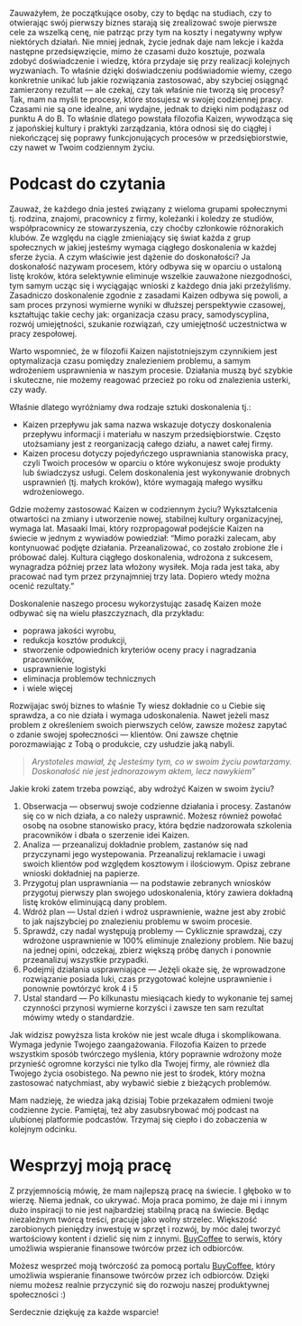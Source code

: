 Zauważyłem, że początkujące osoby, czy to będąc na studiach, czy to otwierając swój pierwszy biznes starają się zrealizować swoje pierwsze cele za wszelką cenę, nie patrząc przy tym na koszty i negatywny wpływ niektórych działań. Nie mniej jednak, życie jednak daje nam lekcje i każda następne przedsięwzięcie, mimo że czasami dużo kosztuje, pozwala zdobyć doświadczenie i wiedzę, która przydaje się przy realizacji kolejnych wyzwaniach. To właśnie dzięki doświadczeniu podświadomie wiemy, czego konkretnie unikać lub jakie rozwiązania zastosować, aby szybciej osiągnąć zamierzony rezultat — ale czekaj, czy tak właśnie nie tworzą się procesy? Tak, mam na myśli te procesy, które stosujesz w swojej codziennej pracy. Czasami nie są one idealne, ani wydajne, jednak to dzięki nim podążasz od punktu A do B. To właśnie dlatego powstała filozofia Kaizen, wywodząca się z japońskiej kultury i praktyki zarządzania, która odnosi się do ciągłej i niekończącej się poprawy funkcjonujących procesów w przedsiębiorstwie, czy nawet w Twoim codziennym życiu.


Podcast do czytania
===================

Zauważ, że każdego dnia jesteś związany z wieloma grupami społecznymi tj. rodzina, znajomi, pracownicy z firmy, koleżanki i koledzy ze studiów, współpracownicy ze stowarzyszenia, czy choćby członkowie różnorakich klubów. Ze względu na ciągle zmieniający się świat każda z grup społecznych w jakiej jesteśmy wymaga ciągłego doskonalenia w każdej sferze życia. A czym właściwie jest dążenie do doskonałości? Ja doskonałość nazywam procesem, który odbywa się w oparciu o ustaloną listę kroków, która selektywnie eliminuje wszelkie zauważone niezgodności, tym samym ucząc się i wyciągając wnioski z każdego dnia jaki przeżyliśmy. Zasadniczo doskonalenie zgodnie z zasadami Kaizen odbywa się powoli, a sam proces przynosi wymierne wyniki w dłuższej perspektywie czasowej, kształtując takie cechy jak: organizacja czasu pracy, samodyscyplina, rozwój umiejętności, szukanie rozwiązań, czy umiejętność uczestnictwa w pracy zespołowej.

Warto wspomnieć, że w filozofii Kaizen najistotniejszym czynnikiem jest optymalizacja czasu pomiędzy znalezieniem problemu, a samym wdrożeniem usprawnienia w naszym procesie. Działania muszą być szybkie i skuteczne, nie możemy reagować przecież po roku od znalezienia usterki, czy wady.

Właśnie dlatego wyróżniamy dwa rodzaje sztuki doskonalenia tj.:

*   Kaizen przepływu jak sama nazwa wskazuje dotyczy doskonalenia przepływu informacji i materiału w naszym przedsiębiorstwie. Często utożsamiany jest z reorganizacją całego działu, a nawet całej firmy.
*   Kaizen procesu dotyczy pojedyńczego usprawniania stanowiska pracy, czyli Twoich procesów w oparciu o które wykonujesz swoje produkty lub świadczysz usługi. Celem doskonalenia jest wykonywanie drobnych usprawnień (tj. małych kroków), które wymagają małego wysiłku wdrożeniowego.

Gdzie możemy zastosować Kaizen w codziennym życiu? Wykształcenia otwartości na zmiany i utworzenie nowej, stabilnej kultury organizacyjnej, wymaga lat. Masaaki Imai, który rozpropagował podejście Kaizen na świecie w jednym z wywiadów powiedział: “Mimo porażki zalecam, aby kontynuować podjęte działania. Przeanalizować, co zostało zrobione źle i próbować dalej. Kultura ciągłego doskonalenia, wdrożona z sukcesem, wynagradza później przez lata włożony wysiłek. Moja rada jest taka, aby pracować nad tym przez przynajmniej trzy lata. Dopiero wtedy można ocenić rezultaty.”

Doskonalenie naszego procesu wykorzystując zasadę Kaizen może odbywać się na wielu płaszczyznach, dla przykładu:

*   poprawa jakości wyrobu,
*   redukcja kosztów produkcji,
*   stworzenie odpowiednich kryteriów oceny pracy i nagradzania pracowników,
*   usprawnienie logistyki
*   eliminacja problemów technicznych
*   i wiele więcej

Rozwijajac swój biznes to właśnie Ty wiesz dokładnie co u Ciebie się sprawdza, a co nie działa i wymaga udoskonalenia. Nawet jeżeli masz problem z określeniem swoich pierwszych celów, zawsze możesz zapytać o zdanie swojej społeczności — klientów. Oni zawsze chętnie porozmawiając z Tobą o produkcie, czy usłudzie jaką nabyli.

> _Arystoteles mawiał, źę Jesteśmy tym, co w swoim życiu powtarzamy. Doskonałość nie jest jednorazowym aktem, lecz nawykiem”_

Jakie kroki zatem trzeba powziąć, aby wdrożyć Kaizen w swoim życiu?

1.  Obserwacja — obserwuj swoje codzienne działania i procesy. Zastanów się co w nich działa, a co należy usprawnić. Możesz również powołać osobę na osobne stanowisko pracy, która będzie nadzorowała szkolenia pracowników i dbała o szerzenie idei Kaizen.
2.  Analiza — przeanalizuj dokładnie problem, zastanów się nad przyczynami jego wystepowania. Przeanalizuj reklamacie i uwagi swoich klientów pod względem kosztowym i ilościowym. Opisz zebrane wnioski dokładniej na papierze.
3.  Przygotuj plan usprawniania — na podstawie zebranych wniosków przygotuj pierwszy plan swojego udoskonalenia, który zawiera dokładną listę kroków eliminującą dany problem.
4.  Wdróż plan — Ustal dzień i wdroż usprawnienie, ważne jest aby zrobić to jak najszybciej po znalezieniu problemu w swoim procesie.
5.  Sprawdź, czy nadal występują problemy — Cyklicznie sprawdzaj, czy wdrożone usprawnienie w 100% eliminuje znaleziony problem. Nie bazuj na jednej opini, odczekaj, zbierz większą próbę danych i ponownie przeanalizuj wszystkie przypadki.
6.  Podejmij działania usprawniające — Jeżęli okaże się, że wprowadzone rozwiązanie posiada luki, czas przygotować kolejne usprawnienie i ponownie powtórzyć krok 4 i 5
7.  Ustal standard — Po kilkunastu miesiącach kiedy to wykonanie tej samej czynności przynosi wymierne korzyści i zawsze ten sam rezultat mówimy wtedy o standardzie.

Jak widzisz powyższa lista kroków nie jest wcale długa i skomplikowana. Wymaga jedynie Twojego zaangażowania. Filozofia Kaizen to przede wszystkim sposób twórczego myślenia, który poprawnie wdrożony może przynieść ogromne korzyści nie tylko dla Twojej firmy, ale również dla Twojego życia osobistego. Na pewno nie jest to środek, który można zastosować natychmiast, aby wybawić siebie z bieżących problemów.

Mam nadzieję, że wiedza jaką dzisiaj Tobie przekazałem odmieni twoje codzienne życie. Pamiętaj, też aby zasubsrybować mój podcast na ulubionej platformie podcastów. Trzymaj się ciepło i do zobaczenia w kolejnym odcinku.

Wesprzyj moją pracę
===================

Z przyjemnością mówię, że mam najlepszą pracę na świecie. I głęboko w to wierzę. Niema jednak, co ukrywać. Moja praca pomimo, że daje mi i innym dużo inspiracji to nie jest najbardziej stabilną pracą na świecie. Będąc niezależnym twórcą treści, pracuję jako wolny strzelec. Większość zarobionych pieniędzy inwestuję w sprzęt i rozwój, by móc dalej tworzyć wartościowy kontent i dzielić się nim z innymi. [BuyCoffee](https://buycoffee.to/leszekkrol) to serwis, który umożliwia wspieranie finansowe twórców przez ich odbiorców.

Możesz wesprzeć moją twórczość za pomocą portalu [BuyCoffee](https://buycoffee.to/leszekkrol), który umożliwia wspieranie finansowe twórców przez ich odbiorców. Dzięki niemu możesz realnie przyczynić się do rozwoju naszej produktywnej społeczności :)

Serdecznie dziękuję za każde wsparcie!